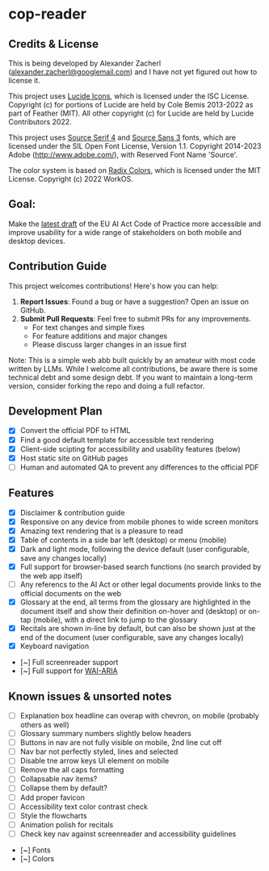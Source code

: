 # cop-reader

## Credits & License

This is being developed by Alexander Zacherl (alexander.zacherl@googlemail.com) and I have not yet figured out how to license it.

This project uses [Lucide Icons](https://lucide.dev/), which is licensed under the ISC License. Copyright (c) for portions of Lucide are held by Cole Bemis 2013-2022 as part of Feather (MIT). All other copyright (c) for Lucide are held by Lucide Contributors 2022.

This project uses [Source Serif 4](https://github.com/adobe-fonts/source-serif) and [Source Sans 3](https://github.com/adobe-fonts/source-sans) fonts, which are licensed under the SIL Open Font License, Version 1.1. Copyright 2014-2023 Adobe (http://www.adobe.com/), with Reserved Font Name 'Source'.

The color system is based on [Radix Colors](https://www.radix-ui.com/colors), which is licensed under the MIT License. Copyright (c) 2022 WorkOS.

## Goal:
Make the [latest draft](https://digital-strategy.ec.europa.eu/en/library/second-draft-general-purpose-ai-code-practice-published-written-independent-experts) of the EU AI Act Code of Practice more accessible and improve usability for a wide range of stakeholders on both mobile and desktop devices. 

## Contribution Guide

This project welcomes contributions! Here's how you can help:

1. **Report Issues**: Found a bug or have a suggestion? Open an issue on GitHub.
2. **Submit Pull Requests**: Feel free to submit PRs for any improvements.
   - For text changes and simple fixes
   - For feature additions and major changes
   - Please discuss larger changes in an issue first

Note: This is a simple web abb built quickly by an amateur with most code written by LLMs. While I welcome all contributions, be aware there is some technical debt and some design debt. If you want to maintain a long-term version, consider forking the repo and doing a full refactor.

## Development Plan

- [x] Convert the official PDF to HTML
- [x] Find a good default template for accessible text rendering 
- [x] Client-side scipting for accessibility and usability features (below)
- [x] Host static site on GitHub pages
- [ ] Human and automated QA to prevent any differences to the official PDF

## Features

- [x] Disclaimer & contribution guide
- [x] Responsive on any device from mobile phones to wide screen monitors
- [x] Amazing text rendering that is a pleasure to read
- [x] Table of contents in a side bar left (desktop) or menu (mobile)
- [x] Dark and light mode, following the device default (user configurable, save any changes locally)
- [x] Full support for browser-based search functions (no search provided by the web app itself)
- [ ] Any referencs to the AI Act or other legal documents provide links to the official documents on the web
- [x] Glossary at the end, all terms from the glossary are highlighted in the document itself and show their definition on-hover and (desktop) or on-tap (mobile), with a direct link to jump to the glossary
- [x] Recitals are shown in-line by default, but can also be shown just at the end of the document (user configurable, save any changes locally)
- [x] Keyboard navigation
- [~] Full screenreader support
- [~] Full support for [WAI-ARIA](https://www.w3.org/WAI/standards-guidelines/aria/)

## Known issues & unsorted notes

- [ ] Explanation box headline can overap with chevron, on mobile (probably others as well)
- [ ] Glossary summary numbers slightly below headers
- [ ] Buttons in nav are not fully visible on mobile, 2nd line cut off
- [ ] Nav bar not perfectly styled, lines and selected
- [ ] Disable tne arrow keys UI element on mobile
- [ ] Remove the all caps formatting
- [ ] Collapsable nav items?
- [ ] Collapse them by default?
- [ ] Add proper favicon
- [ ] Accessibility text color contrast check
- [ ] Style the flowcharts
- [ ] Animation polish for recitals
- [ ] Check key nav against screenreader and accessibility guidelines
- [~] Fonts
- [~] Colors